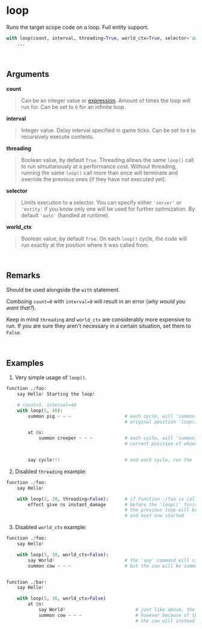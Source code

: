 # loop

Runs the target scope code on a loop. Full entity support.

```py
with loop(count, interval, threading=True, world_ctx=True, selector='auto'):
    ...
```


&nbsp;



## Arguments

**count**
> Can be an integer value or [expression](https://github.com/rx-modules/bolt-expressions). Amount of times the loop will run for. Can be set to `0` for an infinite loop.


**interval**
> Integer value. Delay interval specified in game ticks. Can be set to `0` to recursively execute contents.


**threading**
> Boolean value, by default `True`. Threading allows the same `loop()` call to run simultanously at a performance cost. Without threading, running the same `loop()` call more than once will terminate and override the previous ones (if they have not executed yet).


**selector**
> Limits execution to a selector. You can specify either `'server'` or `'entity'` if you know only one will be used for further optimization. By default `'auto'` (handled at runtime).


**world_ctx**
> Boolean value, by default `True`. On each `loop()` cycle, the code will run exactly at the position where it was called from.


&nbsp;


## Remarks

Should be used alongside the `with` statement.

Comboing `count=0` with `interval=0` will result in an error (*why would you want that?*).

Keep in mind `threading` and `world_ctx` are considerably more expensive to run. If you are sure they aren't necessary in a certain situation, set them to `False`.


&nbsp;



## Examples

1. Very simple usage of `loop()`.

```py
function ./foo:
    say Hello! Starting the loop!

    # count=5, interval=40
    with loop(5, 40):       
        summon pig ~ ~ ~                    # each cycle, will 'summon' the pig at the 
                                            # original position 'loop()' was called from

        at @s:
            summon creeper ~ ~ ~            # each cycle, will 'summon' the creeper at the 
                                            # current position of whoever ran the 'loop()'


        say cycle!!!                        # and each cycle, run the 'say' as @s

```

2. Disabled `threading` example:

```py
function ./foo:
    say Hello!

    with loop(2, 20, threading=False):      # if function ./foo is called
        effect give @s instant_damage       # before the 'loop()' finished
                                            # the previous loop will be terminated
                                            # and next one started
```

3. Disabled `world_ctx` example:

```py
function ./foo:
    say Hello!

    with loop(5, 36, world_ctx=False):
        say World!                          # the 'say' command will still run as '@s'
        summon cow ~ ~ ~                    # but the cow will be summoned at worldspawn


function ./bar:
    say Hello!

    with loop(5, 36, world_ctx=False)
        at @s:
            say World!                          # just like above, the 'say' will work the same way
            summon cow ~ ~ ~                    # however because of the 'at @s'
                                                # the cow will instead be summoned at our position
```







